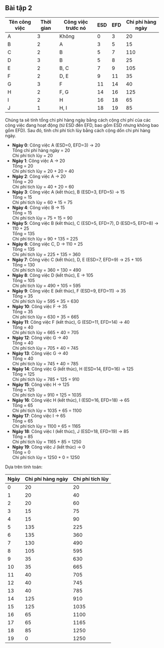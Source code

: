 ## Bài tập 2

| Tên công việc | Thời gian | Công việc trước nó | ESD | EFD | Chi phí hàng ngày |
|---------------|-----------|-------------------|-----|-----|------------------|
| A             | 3         | Không             | 0   | 3   | 20               |
| B             | 2         | A                 | 3   | 5   | 15               |
| C             | 2         | B                 | 5   | 7   | 110              |
| D             | 3         | B                 | 5   | 8   | 25               |
| E             | 2         | B, C              | 7   | 9   | 105              |
| F             | 2         | D, E              | 9   | 11  | 35               |
| G             | 3         | F                 | 11  | 14  | 40               |
| H             | 2         | F, G              | 14  | 16  | 125              |
| I             | 2         | H                 | 16  | 18  | 65               |
| J             | 1         | H, I              | 18  | 19  | 85               |


Chúng ta sẽ tính tổng chi phí hàng ngày bằng cách cộng chi phí của các công việc đang hoạt động (từ ESD đến EFD, bao gồm ESD nhưng không bao gồm EFD). Sau đó, tính chi phí tích lũy bằng cách cộng dồn chi phí hàng ngày.

- **Ngày 0**: Công việc A (ESD=0, EFD=3) → 20  
  Tổng chi phí hàng ngày = 20  
  Chi phí tích lũy = 20
- **Ngày 1**: Công việc A → 20  
  Tổng = 20  
  Chi phí tích lũy = 20 + 20 = 40
- **Ngày 2**: Công việc A → 20  
  Tổng = 20  
  Chi phí tích lũy = 40 + 20 = 60
- **Ngày 3**: Công việc A (kết thúc), B (ESD=3, EFD=5) → 15  
  Tổng = 15  
  Chi phí tích lũy = 60 + 15 = 75
- **Ngày 4**: Công việc B → 15  
  Tổng = 15  
  Chi phí tích lũy = 75 + 15 = 90
- **Ngày 5**: Công việc B (kết thúc), C (ESD=5, EFD=7), D (ESD=5, EFD=8) → 110 + 25  
  Tổng = 135  
  Chi phí tích lũy = 90 + 135 = 225
- **Ngày 6**: Công việc C, D → 110 + 25  
  Tổng = 135  
  Chi phí tích lũy = 225 + 135 = 360
- **Ngày 7**: Công việc C (kết thúc), D, E (ESD=7, EFD=9) → 25 + 105  
  Tổng = 130  
  Chi phí tích lũy = 360 + 130 = 490
- **Ngày 8**: Công việc D (kết thúc), E → 105  
  Tổng = 105  
  Chi phí tích lũy = 490 + 105 = 595
- **Ngày 9**: Công việc E (kết thúc), F (ESD=9, EFD=11) → 35  
  Tổng = 35  
  Chi phí tích lũy = 595 + 35 = 630
- **Ngày 10**: Công việc F → 35  
  Tổng = 35  
  Chi phí tích lũy = 630 + 35 = 665
- **Ngày 11**: Công việc F (kết thúc), G (ESD=11, EFD=14) → 40  
  Tổng = 40  
  Chi phí tích lũy = 665 + 40 = 705
- **Ngày 12**: Công việc G → 40  
  Tổng = 40  
  Chi phí tích lũy = 705 + 40 = 745
- **Ngày 13**: Công việc G → 40  
  Tổng = 40  
  Chi phí tích lũy = 745 + 40 = 785
- **Ngày 14**: Công việc G (kết thúc), H (ESD=14, EFD=16) → 125  
  Tổng = 125  
  Chi phí tích lũy = 785 + 125 = 910
- **Ngày 15**: Công việc H → 125  
  Tổng = 125  
  Chi phí tích lũy = 910 + 125 = 1035
- **Ngày 16**: Công việc H (kết thúc), I (ESD=16, EFD=18) → 65  
  Tổng = 65  
  Chi phí tích lũy = 1035 + 65 = 1100
- **Ngày 17**: Công việc I → 65  
  Tổng = 65  
  Chi phí tích lũy = 1100 + 65 = 1165
- **Ngày 18**: Công việc I (kết thúc), J (ESD=18, EFD=19) → 85  
  Tổng = 85  
  Chi phí tích lũy = 1165 + 85 = 1250
- **Ngày 19**: Công việc J (kết thúc) → 0  
  Tổng = 0  
  Chi phí tích lũy = 1250 + 0 = 1250

Dựa trên tính toán:

| Ngày | Chi phí hàng ngày | Chi phí tích lũy |
|------|------------------|-----------------|
| 0    | 20               | 20              |
| 1    | 20               | 40              |
| 2    | 20               | 60              |
| 3    | 15               | 75              |
| 4    | 15               | 90              |
| 5    | 135              | 225             |
| 6    | 135              | 360             |
| 7    | 130              | 490             |
| 8    | 105              | 595             |
| 9    | 35               | 630             |
| 10   | 35               | 665             |
| 11   | 40               | 705             |
| 12   | 40               | 745             |
| 13   | 40               | 785             |
| 14   | 125              | 910             |
| 15   | 125              | 1035            |
| 16   | 65               | 1100            |
| 17   | 65               | 1165            |
| 18   | 85               | 1250            |
| 19   | 0                | 1250            |
